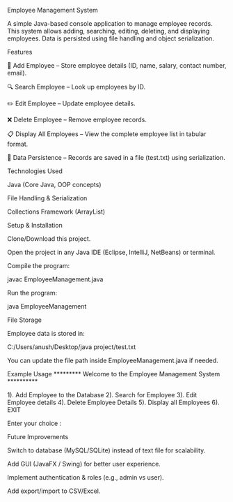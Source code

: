 Employee Management System

A simple Java-based console application to manage employee records.
This system allows adding, searching, editing, deleting, and displaying employees. Data is persisted using file handling and object serialization.

Features

📌 Add Employee – Store employee details (ID, name, salary, contact number, email).

🔍 Search Employee – Look up employees by ID.

✏️ Edit Employee – Update employee details.

❌ Delete Employee – Remove employee records.

📋 Display All Employees – View the complete employee list in tabular format.

💾 Data Persistence – Records are saved in a file (test.txt) using serialization.

Technologies Used

Java (Core Java, OOP concepts)

File Handling & Serialization

Collections Framework (ArrayList)

Setup & Installation

Clone/Download this project.

Open the project in any Java IDE (Eclipse, IntelliJ, NetBeans) or terminal.

Compile the program:

javac EmployeeManagement.java


Run the program:

java EmployeeManagement

File Storage

Employee data is stored in:

C:/Users/anush/Desktop/java project/test.txt


You can update the file path inside EmployeeManagement.java if needed.

Example Usage
********* Welcome to the Employee Management System **********

1). Add Employee to the Database
2). Search for Employee
3). Edit Employee details
4). Delete Employee Details
5). Display all Employees
6). EXIT

Enter your choice :

Future Improvements

Switch to database (MySQL/SQLite) instead of text file for scalability.

Add GUI (JavaFX / Swing) for better user experience.

Implement authentication & roles (e.g., admin vs user).

Add export/import to CSV/Excel.
